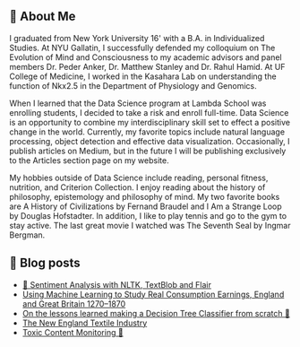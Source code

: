 ## 👋 About Me

I graduated from New York University 16' with a B.A. in Individualized Studies. At NYU Gallatin, I successfully defended my colloquium on The Evolution of Mind and Consciousness to my academic advisors and panel members Dr. Peder Anker, Dr. Matthew Stanley and Dr. Rahul Hamid. At UF College of Medicine, I worked in the Kasahara Lab on understanding the function of Nkx2.5 in the Department of Physiology and Genomics.

When I learned that the Data Science program at Lambda School was enrolling students, I decided to take a risk and enroll full-time. Data Science is an opportunity to combine my interdisciplinary skill set to effect a positive change in the world. Currently, my favorite topics include natural language processing, object detection and effective data visualization. Occasionally, I publish articles on Medium, but in the future I will be publishing exclusively to the Articles section page on my website.

My hobbies outside of Data Science include reading, personal fitness, nutrition, and Criterion Collection. I enjoy reading about the history of philosophy, epistemology and philosophy of mind. My two favorite books are A History of Civilizations by Fernand Braudel and I Am a Strange Loop by Douglas Hofstadter. In addition, I like to play tennis and go to the gym to stay active. The last great movie I watched was The Seventh Seal by Ingmar Bergman.

## 📝 Blog posts

<!-- BLOG-POST-LIST:START -->
- [🤔 Sentiment Analysis with NLTK, TextBlob and Flair](https://medium.com/@andronikmk/sentiment-analysis-with-nltk-textblob-and-flair-a321d1460867)
- [Using Machine Learning to Study Real Consumption Earnings, England and Great Britain 1270–1870](https://medium.com/analytics-vidhya/using-machine-learning-to-study-real-consumption-earnings-england-and-great-britain-1270-1870-9ecb2f55f11)
- [On the lessons learned making a Decision Tree Classifier from scratch 🌱](https://medium.com/swlh/on-the-lessons-learned-making-a-decision-tree-classifier-from-scratch-5cc728e3e482)
- [The New England Textile Industry](https://medium.com/@andronikmk/the-new-england-textile-industry-1825-60-a7df75c710a8)
- [Toxic Content Monitoring 🤪](https://upbeat-johnson-6c93ad.netlify.app/projects/toxic-content-monitoring)
<!-- BLOG-POST-LIST:END -->

<!--
**andronikmk/andronikmk** is a ✨ _special_ ✨ repository because its `README.md` (this file) appears on your GitHub profile.

Here are some ideas to get you started:

- 🔭 I’m currently working on ...
- 🌱 I’m currently learning ...
- 👯 I’m looking to collaborate on ...
- 🤔 I’m looking for help with ...
- 💬 Ask me about ...
- 📫 How to reach me: ...
- 😄 Pronouns: ...
- ⚡ Fun fact: ...
-->
